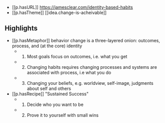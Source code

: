 


- [[p.hasURL]] https://jamesclear.com/identity-based-habits
- [[p.hasTheme]] [[idea.change-is-acheivable]]
## Highlights

- [[p.hasMetaphor]] behavior change is a three-layered onion: outcomes, process, and (at the core) identity
  - 1. Most goals focus on outcomes, i.e. what you get
  - 2. Changing habits requires changing processes and systems are associated with process, i.e what you do
  - 3. Changing your beliefs, e.g. worldview, self-image, judgments about self and others
- [[p.hasRecipe]] "Sustained Success"
  - 1. Decide who you want to be
  - 2. Prove it to yourself with small wins



